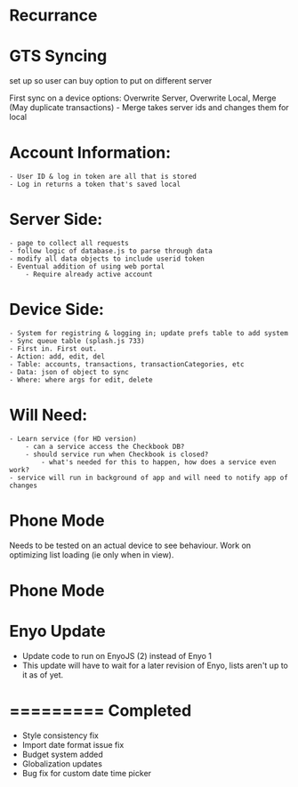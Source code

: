 Recurrance
==========

GTS Syncing
===========

set up so user can buy option to put on different server

First sync on a device options: Overwrite Server, Overwrite Local, Merge (May duplicate transactions)
	- Merge takes server ids and changes them for local

# Account Information:
	- User ID & log in token are all that is stored
	- Log in returns a token that's saved local

# Server Side:
	- page to collect all requests
	- follow logic of database.js to parse through data
	- modify all data objects to include userid token
	- Eventual addition of using web portal
		- Require already active account

# Device Side:
	- System for registring & logging in; update prefs table to add system
	- Sync queue table (splash.js 733)
	- First in. First out.
	- Action: add, edit, del
	- Table: accounts, transactions, transactionCategories, etc
	- Data: json of object to sync
	- Where: where args for edit, delete

# Will Need:
	- Learn service (for HD version)
		- can a service access the Checkbook DB?
		- should service run when Checkbook is closed?
			- what's needed for this to happen, how does a service even work?
	- service will run in background of app and will need to notify app of changes

Phone Mode
==========

Needs to be tested on an actual device to see behaviour. Work on optimizing list loading (ie only when in view).

Phone Mode
==========

Enyo Update
===========

* Update code to run on EnyoJS (2) instead of Enyo 1
* This update will have to wait for a later revision of Enyo, lists aren't up to it as of yet.

=========
Completed
=========
* Style consistency fix
* Import date format issue fix
* Budget system added
* Globalization updates
* Bug fix for custom date time picker
